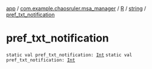 [app](../../../index.md) / [com.example.chaosruler.msa_manager](../../index.md) / [R](../index.md) / [string](index.md) / [pref_txt_notification](.)

# pref_txt_notification

`static val pref_txt_notification: `[`Int`](https://kotlinlang.org/api/latest/jvm/stdlib/kotlin/-int/index.html)
`static val pref_txt_notification: `[`Int`](https://kotlinlang.org/api/latest/jvm/stdlib/kotlin/-int/index.html)